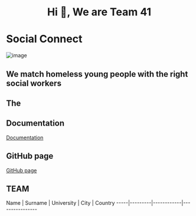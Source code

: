 <h1 align="center">Hi 👋, We are Team 41 </h1>

# Social Connect 
![image](https://github.com/Real-Projects-Digitalization/ss22-team-4-ss23/assets/113977917/eb6e48cf-094f-4ff2-9b66-937af736d28c)

## We match homeless young people with the right social workers

## The 

## Documentation
[Documentation](https://github.com/Real-Projects-Digitalization/ss22-team-4-ss23/wiki)

## GitHub page
[GitHub page](https://github.com/Real-Projects-Digitalization/ss22-team-4-ss23)

## TEAM

Name | Surname | University | City | Country
-----|---------|------------|----------------


